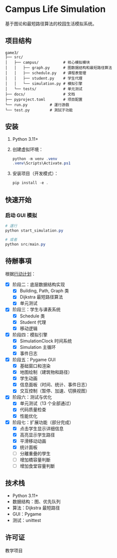 # Campus Life Simulation

基于图论和最短路径算法的校园生活模拟系统。


## 项目结构

```
game3/
├── src/
│   ├── campus/           # 核心模拟模块
│   │   ├── graph.py      # 图数据结构和最短路径算法
│   │   ├── schedule.py   # 课程表管理
│   │   ├── student.py    # 学生代理
│   │   └── simulation.py # 模拟引擎
│   └── tests/            # 单元测试
├── docs/                 # 文档
├── pyproject.toml        # 项目配置
└── run.py          # 運行游戲
└── test.py         # 測試子功能
```

## 安装

1.  Python 3.11+
2. 创建虚拟环境：
   ```powershell
   python -m venv .venv
   .venv\Scripts\Activate.ps1
   ```

3. 安装项目（开发模式）：
   ```powershell
   pip install -e .
   ```

## 快速开始

### 启动 GUI 模拟

```powershell
# 運行
python start_simulation.py

# 或者
python src/main.py
```


## 待辦事項

根据[行动计划](docs/行动计划.md)：

- [x] 阶段二：底层数据结构实现
  - [x] Building, Path, Graph 类
  - [x] Dijkstra 最短路径算法
  - [x] 单元测试
- [x] 阶段三：学生与课表系统
  - [x] Schedule 类
  - [x] Student 代理
  - [x] 移动逻辑
- [x] 阶段四：模拟引擎
  - [x] SimulationClock 时间系统
  - [x] Simulation 主循环
  - [x] 事件日志
- [x] 阶段五：Pygame GUI
  - [x] 基础窗口和渲染
  - [x] 地图绘制（建筑物和路径）
  - [x] 学生动画
  - [x] 信息面板（时间、统计、事件日志）
  - [x] 交互控制（暂停、加速、切换视图）
- [x] 阶段六：测试与优化
  - [x] 单元测试（13 个全部通过）
  - [x] 代码质量检查
  - [x] 性能优化
- [x] 阶段七：扩展功能（部分完成）
  - [x] 点击学生显示详细信息
  - [x] 高亮显示学生路径
  - [x] 平滑移动动画
  - [x] 统计面板
  - [ ] 分離重曡的學生
  - [ ] 增加橋容量判斷
  - [ ] 增加食堂容量判斷

## 技术栈

- Python 3.11+
- 数据结构：图、优先队列
- 算法：Dijkstra 最短路径
- GUI：Pygame 
- 测试：unittest

## 许可证

教学项目
